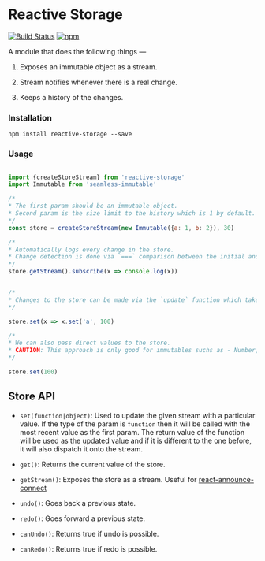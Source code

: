 # Reactive Storage 
[![Build Status](https://travis-ci.org/tusharmath/reactive-storage.svg?branch=master)](https://travis-ci.org/tusharmath/reactive-storage)
[![npm](https://img.shields.io/npm/v/reactive-storage.svg)](https://www.npmjs.com/package/reactive-storage)


A module that does the following things —

1. Exposes an immutable object as a stream.

2. Stream notifies whenever there is a real change.

3. Keeps a history of the changes.

### Installation

```
npm install reactive-storage --save
```

### Usage

```javascript

import {createStoreStream} from 'reactive-storage'
import Immutable from 'seamless-immutable'

/*
* The first param should be an immutable object.
* Second param is the size limit to the history which is 1 by default.
*/
const store = createStoreStream(new Immutable({a: 1, b: 2}), 30)

/*
* Automatically logs every change in the store.
* Change detection is done via `===` comparison between the initial and the final store values.
*/
store.getStream().subscribe(x => console.log(x))


/*
* Changes to the store can be made via the `update` function which takes a `callback` as a param. The `callback` is called with the current value of the store. 
*/

store.set(x => x.set('a', 100)

/*
* We can also pass direct values to the store.
* CAUTION: This approach is only good for immutables suchs as - Number, Boolean, String etc. Use a library like ImmutableJS to work with complex data structures.
*/

store.set(100)

```

## Store API

- `set(function|object)`: Used to update the given stream with a particular value. If the type of the param is `function` then it will be called with the most recent value as the first param. The return value of the function will be used as the updated value and if it is different to the one before, it will also dispatch it onto the stream.

- `get()`: Returns the current value of the store.

- `getStream()`: Exposes the store as a stream. Useful for [react-announce-connect](https://travis-ci.org/tusharmath/react-announce-connect) 

- `undo()`: Goes back a previous state.

- `redo()`: Goes forward a previous state.

- `canUndo()`: Returns true if undo is possible.

- `canRedo()`: Returns true if redo is possible.
